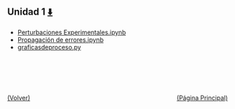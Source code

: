 
<html>
<body>
<h2>Unidad 1 <a href="https://downgit.github.io/#/home?url=https://github.com/Apuntes-FIUBA/Apuntes-Electronica/tree/main/95 - Computación/9504 - Analisis Numerico I/Comision Schwarz-Sosa/Clases Practica/Unidad 1" style="font-size:20px">  ⬇️ </a></h2>
<ul>
    <li><a href="Perturbaciones Experimentales.ipynb">Perturbaciones Experimentales.ipynb</a></li>
    <li><a href="Propagación de errores.ipynb">Propagación de errores.ipynb</a></li>
    <li><a href="graficasdeproceso.py">graficasdeproceso.py</a></li>
</ul>
</body>
</html>




























<br><br><br><br><br><a href="/" style="float: left">(Volver)</a> <a href="/../../../../../" style="float: right">(Página Principal)</a>
